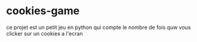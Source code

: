 # cookies-game
ce projet est un petit jeu en python qui compte le nombre de fois quw vous clicker sur un cookies a l'ecran
